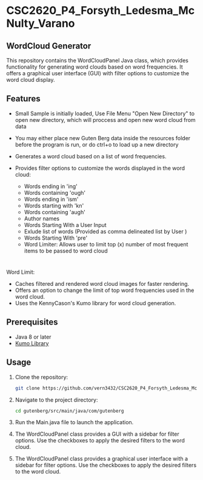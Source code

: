 # CSC2620_P4_Forsyth_Ledesma_McNulty_Varano
## WordCloud Generator

This repository contains the WordCloudPanel Java class, which provides functionality for generating word clouds based on word frequencies. It offers a graphical user interface (GUI) with filter options to customize the word cloud display.

## Features
- Small Sample is initially loaded, Use File Menu "Open New Directory" to open new directory, which will proccess and open new word cloud from data
- You may either place new Guten Berg data inside the resources folder before the program is run, or do ctrl+o to load up a new directory 

- Generates a word cloud based on a list of word frequencies.
- Provides filter options to customize the words displayed in the word cloud:
    - Words ending in 'ing'
    - Words containing 'ough'
    - Words ending in 'ism'
    - Words starting with 'kn'
    - Words containing 'augh'
    - Author names
    - Words Starting With a User Input
    - Exlude list of words (Provided as comma delineated list by User ) 
    - Words Starting With 'pre'
    - Word Limiter: Allows user to limit top (x) number of most frequent items to be passed to word cloud
#
Word Limit:

- Caches filtered and rendered word cloud images for faster rendering.
- Offers an option to change the limit of top word frequencies used in the word cloud.
- Uses the KennyCason's Kumo library for word cloud generation.

## Prerequisites

- Java 8 or later
- [Kumo Library](https://github.com/kennycason/kumo)

## Usage

1. Clone the repository:

    ```bash
    git clone https://github.com/vern3432/CSC2620_P4_Forsyth_Ledesma_McNulty_Varano.git
    ```

2. Navigate to the project directory:

    ```bash
    cd gutenberg/src/main/java/com/gutenberg
    ```


4. Run the Main.java file to launch the application.
5. The WordCloudPanel class provides a GUI with a sidebar for filter options. Use the checkboxes to apply the desired filters to the word cloud.

5. The WordCloudPanel class provides a graphical user interface with a sidebar for filter options. Use the checkboxes to apply the desired filters to the word cloud.
